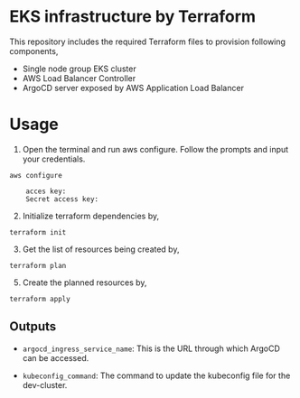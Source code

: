 # EKS infrastructure by Terraform
This repository includes the required Terraform files to provision following components,
- Single node group EKS cluster 
- AWS Load Balancer Controller
- ArgoCD server exposed by AWS Application Load Balancer


# Usage
1. Open the terminal and run aws configure. Follow the prompts and input your credentials.
```
aws configure

    acces key: 
    Secret access key:
```

2. Initialize terraform dependencies by,
```
terraform init
```
3. Get the list of resources being created by,
```
terraform plan
```
5. Create the planned resources by,
```
terraform apply
```

## Outputs

- `argocd_ingress_service_name`: This is the URL through which ArgoCD can be accessed.


- `kubeconfig_command`: The command to update the kubeconfig file for the dev-cluster.




